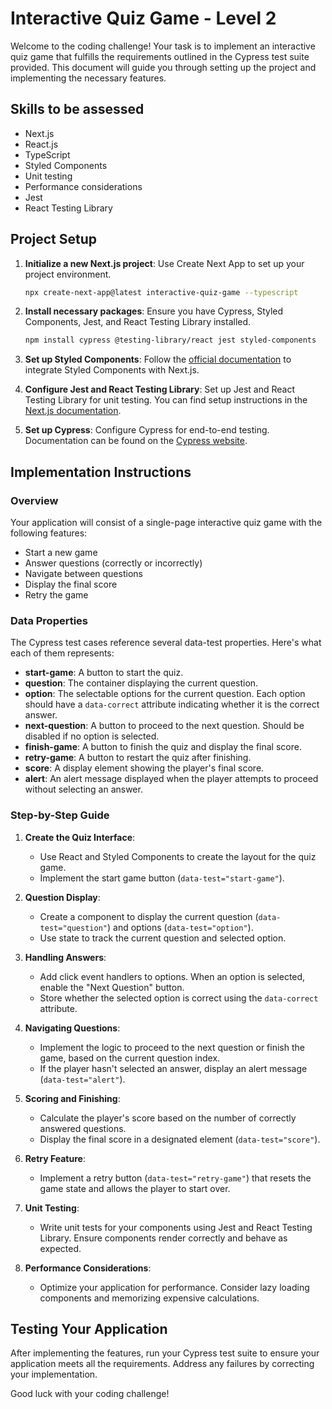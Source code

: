 # Interactive Quiz Game - Level 2

Welcome to the coding challenge! Your task is to implement an interactive quiz game that fulfills the requirements outlined in the Cypress test suite provided. This document will guide you through setting up the project and implementing the necessary features.

## Skills to be assessed

- Next.js
- React.js
- TypeScript
- Styled Components
- Unit testing
- Performance considerations
- Jest
- React Testing Library

## Project Setup

1. **Initialize a new Next.js project**: Use Create Next App to set up your project environment.

   ```bash
   npx create-next-app@latest interactive-quiz-game --typescript
   ```

2. **Install necessary packages**: Ensure you have Cypress, Styled Components, Jest, and React Testing Library installed.

   ```bash
   npm install cypress @testing-library/react jest styled-components
   ```

3. **Set up Styled Components**: Follow the [official documentation](https://styled-components.com/docs/basics#nextjs) to integrate Styled Components with Next.js.

4. **Configure Jest and React Testing Library**: Set up Jest and React Testing Library for unit testing. You can find setup instructions in the [Next.js documentation](https://nextjs.org/docs/testing).

5. **Set up Cypress**: Configure Cypress for end-to-end testing. Documentation can be found on the [Cypress website](https://www.cypress.io/).

## Implementation Instructions

### Overview

Your application will consist of a single-page interactive quiz game with the following features:

- Start a new game
- Answer questions (correctly or incorrectly)
- Navigate between questions
- Display the final score
- Retry the game

### Data Properties

The Cypress test cases reference several data-test properties. Here's what each of them represents:

- **start-game**: A button to start the quiz.
- **question**: The container displaying the current question.
- **option**: The selectable options for the current question. Each option should have a `data-correct` attribute indicating whether it is the correct answer.
- **next-question**: A button to proceed to the next question. Should be disabled if no option is selected.
- **finish-game**: A button to finish the quiz and display the final score.
- **retry-game**: A button to restart the quiz after finishing.
- **score**: A display element showing the player's final score.
- **alert**: An alert message displayed when the player attempts to proceed without selecting an answer.

### Step-by-Step Guide

1. **Create the Quiz Interface**:
   - Use React and Styled Components to create the layout for the quiz game.
   - Implement the start game button (`data-test="start-game"`).

2. **Question Display**:
   - Create a component to display the current question (`data-test="question"`) and options (`data-test="option"`).
   - Use state to track the current question and selected option.

3. **Handling Answers**:
   - Add click event handlers to options. When an option is selected, enable the "Next Question" button.
   - Store whether the selected option is correct using the `data-correct` attribute.

4. **Navigating Questions**:
   - Implement the logic to proceed to the next question or finish the game, based on the current question index.
   - If the player hasn't selected an answer, display an alert message (`data-test="alert"`).

5. **Scoring and Finishing**:
   - Calculate the player's score based on the number of correctly answered questions.
   - Display the final score in a designated element (`data-test="score"`).

6. **Retry Feature**:
   - Implement a retry button (`data-test="retry-game"`) that resets the game state and allows the player to start over.

7. **Unit Testing**:
   - Write unit tests for your components using Jest and React Testing Library. Ensure components render correctly and behave as expected.

8. **Performance Considerations**:
   - Optimize your application for performance. Consider lazy loading components and memorizing expensive calculations.

## Testing Your Application

After implementing the features, run your Cypress test suite to ensure your application meets all the requirements. Address any failures by correcting your implementation.

Good luck with your coding challenge!